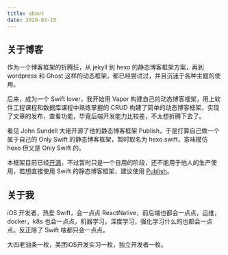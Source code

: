 ```yaml
---
title: about
date: 2020-03-15
---
```


## 关于博客

作为一个博客框架的折腾狂，从 jekyll 到 hexo 的静态博客框架方案，再到 wordpress 和 Ghost 这样的动态框架，都已经尝试过，并且沉迷于各种主题的使用。

后来，成为一个 Swift lover，我开始用 Vapor 构建自己的动态博客框架，用上软件工程课程和数据库课程中熟练掌握的 CRUD 构建了简单的动态博客框架，实现了文章的发布，查看功能，毕竟后端开发能力比较差，不太想折腾下去了。

看见 John Sundell 大佬开源了他的静态博客框架 Publish，于是打算自己做一个属于自己的 Only Swift 的静态博客框架，暂时取名为 hexo.swift，意味模仿 hexo 但又是 Only Swift 的。

本框架目前已经[开源](https://github.com/RayZhao1998/hexo.swift)，不过暂时只是一个自用的阶段，还不能用于他人的生产使用，若想直接使用 Swift 的静态博客框架，建议使用 [Publish](https://github.com/JohnSundell/Publish)。

## 关于我

iOS 开发者，热爱 Swift，会一点点 ReactNative，前后端也都会一点点，运维，docker，k8s 也会一点点，机器学习，深度学习，强化学习什么的也都会一点点。反正除了 Swift 啥都只会一点点。

大四老油条一枚，美团iOS开发实习一枚，独立开发者一枚。